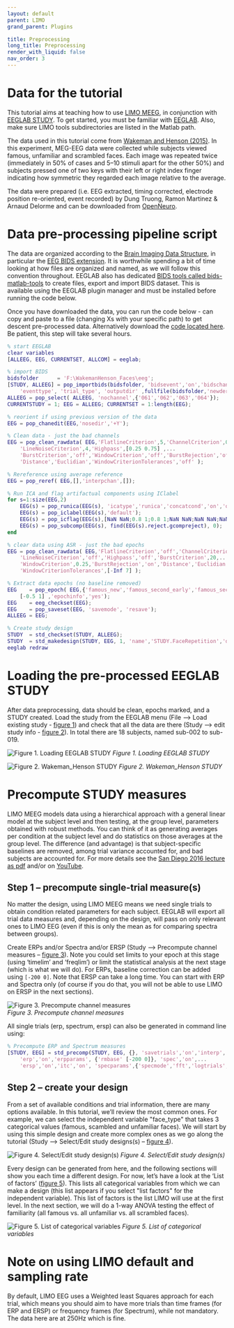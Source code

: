 ```yaml
---
layout: default
parent: LIMO
grand_parent: Plugins

title: Preprocessing
long_title: Preprocessing
render_with_liquid: false
nav_order: 3
---
```

# Data for the tutorial

This tutorial aims at teaching how to use [LIMO MEEG](https://raw.githubusercontent.com/LIMO-EEG-Toolbox/limo_tools/wiki), in conjunction with [EEGLAB STUDY](https://sccn.ucsd.edu/wiki/Chapter_02:_STUDY_Creation). To get started, you must be familiar with [EEGLAB](https://sccn.ucsd.edu/eeglab/index.php). Also, make sure LIMO tools subdirectories are listed in the Matlab path.

The data used in this tutorial come from [Wakeman and Henson (2015)](https://www.nature.com/articles/sdata20151). In this experiment, MEG-EEG data were collected while subjects viewed famous, unfamiliar and scrambled faces. Each image was repeated twice (immediately in 50% of cases and 5–10 stimuli apart for the other 50%) and subjects pressed one of two keys with their left or right index finger indicating how symmetric they regarded each image relative to the average.  

The data were prepared (i.e. EEG extracted, timing corrected, electrode position re-oriented, event recorded) by Dung Truong, Ramon Martinez & Arnaud Delorme and can be downloaded from [OpenNeuro](https://openneuro.org/datasets/ds002718/versions/1.0.2).

# Data pre-processing pipeline script

The data are organized according to the [Brain Imaging Data Structure](https://bids.neuroimaging.io/), in particular the [EEG BIDS extension](https://www.nature.com/articles/s41597-019-0104-8). It is worthwhile spending a bit of time looking at how files are organized and named, as we will follow this convention throughout. EEGLAB also has dedicated [BIDS tools called bids-matlab-tools](https://raw.githubusercontent.com/sccn/bids-matlab-tools) to create files, export and import BIDS dataset. This is available using the EEGLAB plugin manager and must be installed before running the code below. 

Once you have downloaded the data, you can run the code below - can copy and paste to a file (changing Xs with your specific path) to get descent pre-processed data. Alternatively download the [code located here](https://raw.githubusercontent.com/LIMO-EEG-Toolbox/limo_meeg/master/resources/code/henson_wakeman_preprocess.m). Be patient, this step will take several hours.

```matlab
% start EEGLAB
clear variables
[ALLEEG, EEG, CURRENTSET, ALLCOM] = eeglab;

% import BIDS
bidsfolder      = 'F:\WakemanHenson_Faces\eeg';
[STUDY, ALLEEG] = pop_importbids(bidsfolder, 'bidsevent','on','bidschanloc','on', ...
    'eventtype', 'trial_type', 'outputdir' ,fullfile(bidsfolder,'newderivatives'), 'studyName','Face_detection');
ALLEEG = pop_select( ALLEEG, 'nochannel',{'061','062','063','064'});
CURRENTSTUDY = 1; EEG = ALLEEG; CURRENTSET = 1:length(EEG);

% reorient if using previous version of the data
EEG = pop_chanedit(EEG,'nosedir','+Y');

% Clean data - just the bad channels
EEG = pop_clean_rawdata( EEG,'FlatlineCriterion',5,'ChannelCriterion',0.8,...
    'LineNoiseCriterion',4,'Highpass',[0.25 0.75] ,...
    'BurstCriterion','off','WindowCriterion','off','BurstRejection','off',...
    'Distance','Euclidian','WindowCriterionTolerances','off' );

% Rereference using average reference
EEG = pop_reref( EEG,[],'interpchan',[]);

% Run ICA and flag artifactual components using IClabel
for s=1:size(EEG,2)
    EEG(s) = pop_runica(EEG(s), 'icatype','runica','concatcond','on','options',{'pca',EEG(s).nbchan-1});
    EEG(s) = pop_iclabel(EEG(s),'default');
    EEG(s) = pop_icflag(EEG(s),[NaN NaN;0.8 1;0.8 1;NaN NaN;NaN NaN;NaN NaN;NaN NaN]);
    EEG(s) = pop_subcomp(EEG(s), find(EEG(s).reject.gcompreject), 0);
end

% clear data using ASR - just the bad epochs
EEG = pop_clean_rawdata( EEG,'FlatlineCriterion','off','ChannelCriterion','off',...
    'LineNoiseCriterion','off','Highpass','off','BurstCriterion',20,...
    'WindowCriterion',0.25,'BurstRejection','on','Distance','Euclidian',...
    'WindowCriterionTolerances',[-Inf 7] );

% Extract data epochs (no baseline removed)
EEG    = pop_epoch( EEG,{'famous_new','famous_second_early','famous_second_late','scrambled_new','scrambled_second_early','scrambled_second_late','unfamiliar_new','unfamiliar_second_early','unfamiliar_second_late'},...
    [-0.5 1] ,'epochinfo','yes');
EEG    = eeg_checkset(EEG);
EEG    = pop_saveset(EEG, 'savemode', 'resave');
ALLEEG = EEG;

% Create study design
STUDY  = std_checkset(STUDY, ALLEEG);
STUDY  = std_makedesign(STUDY, EEG, 1, 'name','STUDY.FaceRepetition','delfiles','off','defaultdesign','off','variable1','type','values1',{});
eeglab redraw
```

# Loading the pre-processed EEGLAB STUDY

After data preprocessing, data should be clean, epochs marked, and a STUDY created. Load the study from the EEGLAB menu (File --> Load existing study - [figure 1](https://raw.githubusercontent.com/LIMO-EEG-Toolbox/limo_meeg/master/resources/images/1.jpg)) and check that all the data are there (Study --> edit study info - [figure 2](https://raw.githubusercontent.com/LIMO-EEG-Toolbox/limo_meeg/master/resources/images/1.jpg)). In total there are 18 subjects, named sub-002 to sub-019. 

![Figure 1. Loading EEGLAB STUDY](https://raw.githubusercontent.com/LIMO-EEG-Toolbox/limo_meeg/master/resources/images/1.jpg)
_Figure 1. Loading EEGLAB STUDY_  

![Figure 2. Wakeman_Henson STUDY](https://raw.githubusercontent.com/LIMO-EEG-Toolbox/limo_meeg/master/resources/images/2.jpg)
_Figure 2. Wakeman_Henson STUDY_  

# Precompute STUDY measures

LIMO MEEG models data using a hierarchical approach with a general linear model at the subject level and then testing, at the group level, parameters obtained with robust methods. You can think of it as generating averages per condition at the subject level and do statistics on those averages at the group level. The difference (and advantage) is that subject-specific baselines are removed, among trial variance accounted for, and bad subjects are accounted for. For more details see the [San Diego 2016 lecture as pdf](https://raw.githubusercontent.com/LIMO-EEG-Toolbox/limo_meeg/master/resources/2016_SanDiego_StatisticalanalysisofEEGdata.pdf) and/or on [YouTube](https://youtu.be/KfnN51frbuI).

## Step 1 – precompute single-trial measure(s)

No matter the design, using LIMO MEEG means we need single trials to obtain condition related parameters for each subject. EEGLAB will export all trial data measures and, depending on the design, will pass on only relevant ones to LIMO EEG (even if this is only the mean as for comparing spectra between groups). 

Create ERPs and/or Spectra and/or ERSP (Study --> Precompute channel measures – [figure 3]((https://raw.githubusercontent.com/LIMO-EEG-Toolbox/limo_meeg/master/resources/images/3.jpg))). Note you could set limits to your epoch at this stage (using ‘timelim’ and ‘freqlim’) or limit the statistical analysis at the next stage (which is what we will do). For ERPs, baseline correction can be added using `[-200 0]`. Note that ERSP can take a long time. You can start with ERP and Spectra only (of course if you do that, you will not be able to use LIMO on ERSP in the next sections).

![Figure 3. Precompute channel measures](https://raw.githubusercontent.com/LIMO-EEG-Toolbox/limo_meeg/master/resources/images/3.jpg)  
_Figure 3. Precompute channel measures_  

All single trials (erp, spectrum, ersp) can also be generated in command line using:  

```matlab
% Precompute ERP and Spectrum measures
[STUDY, EEG] = std_precomp(STUDY, EEG, {}, 'savetrials','on','interp','on','recompute','on',...
    'erp','on','erpparams', {'rmbase' [-200 0]}, 'spec','on',...
    'ersp','on','itc','on', 'specparams',{'specmode','fft','logtrials','off'});
```

## Step 2 – create your design

From a set of available conditions and trial information, there are many options available. In this tutorial, we’ll review the most common ones. For example, we can select the independent variable "face_type" that takes 3 categorical values (famous, scambled and unfamiliar faces). We will start by using this simple design and create more complex ones as we go along the tutorial (Study --> Select/Edit study designs(s) – [figure 4](https://raw.githubusercontent.com/LIMO-EEG-Toolbox/limo_meeg/master/resources/images/4.jpg)).  

![Figure 4. Select/Edit study design(s)](https://raw.githubusercontent.com/LIMO-EEG-Toolbox/limo_meeg/master/resources/images/4.jpg)
_Figure 4. Select/Edit study design(s)_  

Every design can be generated from here, and the following sections will show you each time a different design. For now, let’s have a look at the ‘List of factors’ ([figure 5](https://raw.githubusercontent.com/LIMO-EEG-Toolbox/limo_meeg/master/resources/images/5.jpg)). This lists all categorical variables from which we can make a design (this list appears if you select "list factors" for the independent variable). This list of factors is the list LIMO will use at the first level. In the next section, we will do a 1-way ANOVA testing the effect of familiarity (all famous vs. all unfamiliar vs. all scrambled faces).  

![Figure 5. List of categorical variables](https://raw.githubusercontent.com/LIMO-EEG-Toolbox/limo_meeg/master/resources/images/5.jpg)
_Figure 5. List of categorical variables_  

# Note on using LIMO default and sampling rate

By default, LIMO EEG uses a Weighted least Squares approach for each trial, which means you should aim to have more trials than time frames (for ERP and ERSP) or frequency frames (for Spectrum), while not mandatory. The data here are at 250Hz which is fine.
 